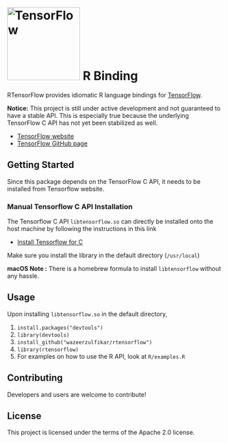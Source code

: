 # <img alt="TensorFlow" src="https://www.tensorflow.org/images/tf_logo_transp.png" width="170" padding-right="10"/> R Binding

RTensorFlow provides idiomatic R language
bindings for [TensorFlow](http://tensorflow.org).

**Notice:** This project is still under active development and not guaranteed to have a
stable API. This is especially true because the underlying TensorFlow C API has not yet
been stabilized as well.

* [TensorFlow website](http://tensorflow.org)
* [TensorFlow GitHub page](https://github.com/tensorflow/tensorflow)

## Getting Started

Since this package depends on the TensorFlow C API, it needs to be installed from Tensorflow website. 

### Manual Tensorflow C API Installation

The Tensorflow C API `libtensorflow.so` can directly be installed onto the host machine by following the instructions in this link

* [Install Tensorflow for C](https://www.tensorflow.org/install/install_c)

Make sure you install the library in the default directory (`/usr/local`)

**macOS Note :** There is a homebrew formula to install `libtensorflow` without any hassle.

## Usage

Upon installing `libtensorflow.so` in the default directory,

1. `install.packages("devtools")`
2. `library(devtools)`
3.  `install_github("wazeerzulfikar/rtensorflow")`
4. `library(rtensorflow)`
5. For examples on how to use the R API, look at `R/examples.R`

## Contributing
Developers and users are welcome to contribute!

## License
This project is licensed under the terms of the Apache 2.0 license.

